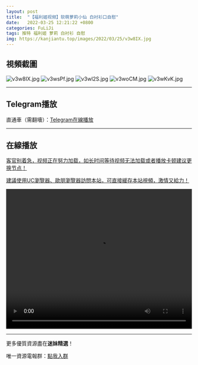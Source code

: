 ```yaml
---
layout: post
title:  "【福利姬视频】软萌萝莉小仙 白衬衫口自慰"
date:   2022-03-25 12:21:22 +0800
categories: FuLiJi
tags: 推特 福利姬 萝莉 白衬衫 自慰
img: https://kanjiantu.top/images/2022/03/25/v3w8IX.jpg
---
```



## 視頻截圖

![v3w8IX.jpg](https://kanjiantu.top/images/2022/03/25/v3w8IX.jpg)
![v3wsPf.jpg](https://kanjiantu.top/images/2022/03/25/v3wsPf.jpg)
![v3wl2S.jpg](https://kanjiantu.top/images/2022/03/25/v3wl2S.jpg)
![v3woCM.jpg](https://kanjiantu.top/images/2022/03/25/v3woCM.jpg)
![v3wKvK.jpg](https://kanjiantu.top/images/2022/03/25/v3wKvK.jpg)

* * *
## Telegram播放

直通車（需翻墻）：[Telegram在線播放](https://t.me/mimeijingxuan/329)

* * *
## 在線播放
<u>客官别着急，视频正在努力加载，如长时间等待视频无法加载或者播放卡顿建议更换节点！</u>

<u>建議使用UC瀏覽器、歐朋瀏覽器訪問本站，可直接緩存本站視頻，激情又給力！</u>
<center><video src="https://cdn.publer.io/uploads/videos/623d479ddb27975f79355ffc/fce9798b885393165304aeb2b61c89c7.mp4" width="100%" height="380px" controls="controls"></video></center>


* * *
更多優質資源盡在**迷妹精選**！

唯一資源電報群：[點我入群](https://t.me/mimeijingxuan)


